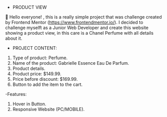 - PRODUCT VIEW

👋 Hello everyone! , this is a really simple project that was challenge created by Frontend Mentor (https://www.frontendmentor.io/). I decided to challenge myselft as a Junior Web Developer and create this website showing a product view, in this care is a Chanel Perfume with all details about it.

- PROJECT CONTENT:
1. Type of product: Perfume.
2. Name of the product: Gabrielle Essence Eau De Parfum.
3. Product details.
4. Product price: $149.99.
5. Price before discount: $169.99.
6. Button to add the item to the cart.

-Features:
1. Hover in Button.
2. Responsive Website (PC/MOBILE).